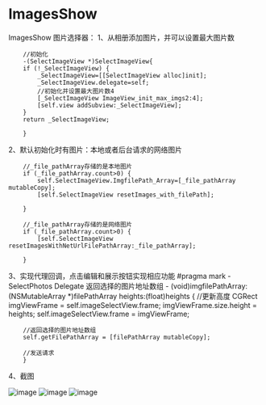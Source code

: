 # ImagesShow
ImagesShow
图片选择器：
1、从相册添加图片，并可以设置最大图片数

        //初始化
        -(SelectImageView *)SelectImageView{
        if (!_SelectImageView) {
            _SelectImageView=[[SelectImageView alloc]init];
            _SelectImageView.delegate=self;
            //初始化并设置最大图片数4
            [_SelectImageView ImageView_init_max_imgs2:4];
            [self.view addSubview:_SelectImageView];
        }
        return _SelectImageView;
        
        }


2、默认初始化时有图片：本地或者后台请求的网络图片

        //_file_pathArray存储的是本地图片
        if (_file_pathArray.count>0) {
            self.SelectImageView.ImgfilePath_Array=[_file_pathArray mutableCopy];
            [self.SelectImageView resetImages_with_filePath];
            
        }
 
        //_file_pathArray存储的是网络图片
        if (_file_pathArray.count>0) {
            [self.SelectImageView resetImagesWithNetUrlFilePathArray:_file_pathArray];
            
        }
     

3、实现代理回调，点击编辑和展示按钮实现相应功能
        #pragma mark - SelectPhotos Delegate  返回选择的图片地址数组
        - (void)imgfilePathArray:(NSMutableArray *)filePathArray
        heights:(float)heights {
        //更新高度
        CGRect imgViewFrame = self.imageSelectView.frame;
        imgViewFrame.size.height = heights;
        self.imageSelectView.frame = imgViewFrame;

        //返回选择的图片地址数组
        self.getFilePathArray = [filePathArray mutableCopy];

        //发送请求
        }
4、截图

 ![image](https://github.com/niexiaobo/ImagesShow/blob/master/SimulatoImages/Simulatoedit.png)
 ![image](https://github.com/niexiaobo/ImagesShow/blob/master/SimulatoImages/Simulatorshow.png)
 ![image](https://github.com/niexiaobo/ImagesShow/blob/master/SimulatoImages/Simulatorshowbig.png)
